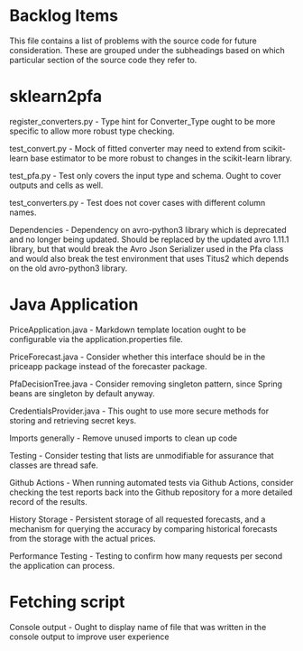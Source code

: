 # Backlog Items
This file contains a list of problems with the source code for future consideration. These are grouped under the subheadings
based on which particular section of the source code they refer to.

# sklearn2pfa
register_converters.py - Type hint for Converter_Type ought to be more specific to allow more robust type checking.

test_convert.py - Mock of fitted converter may need to extend from scikit-learn base estimator to be more robust to
changes in the scikit-learn library.

test_pfa.py - Test only covers the input type and schema. Ought to cover outputs and cells as well.

test_converters.py - Test does not cover cases with different column names.

Dependencies - Dependency on avro-python3 library which is deprecated and no longer being updated. Should be replaced
by the updated avro 1.11.1 library, but that would break the Avro Json Serializer used in the Pfa class and would
also break the test environment that uses Titus2 which depends on the old avro-python3 library.

# Java Application
PriceApplication.java - Markdown template location ought to be configurable via the application.properties file.

PriceForecast.java - Consider whether this interface should be in the priceapp package instead of
the forecaster package.

PfaDecisionTree.java - Consider removing singleton pattern, since Spring beans are singleton by default anyway.

CredentialsProvider.java - This ought to use more secure methods for storing and retrieving secret keys.

Imports generally - Remove unused imports to clean up code

Testing - Consider testing that lists are unmodifiable for assurance that classes are thread safe.

Github Actions - When running automated tests via Github Actions, consider checking the test reports back into the
Github repository for a more detailed record of the results.

History Storage - Persistent storage of all requested forecasts, and a mechanism for querying the accuracy by comparing historical forecasts from the storage with the actual prices.

Performance Testing - Testing to confirm how many requests per second the application can process.

# Fetching script
Console output - Ought to display name of file that was written in the console output to improve
user experience
